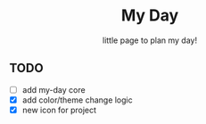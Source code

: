 <h1 align="center">My Day</h1>

<p align="center"> little page to plan my day!</p>

## TODO

- [ ] add my-day core
- [x] add color/theme change logic
- [x] new icon for project

